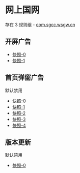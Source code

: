 # 网上国网

存在 3 规则组 - [com.sgcc.wsgw.cn](/src/apps/com.sgcc.wsgw.cn.ts)

## 开屏广告

- [快照-0](https://i.gkd.li/import/13247957)
- [快照-1](https://i.gkd.li/import/13242169)

## 首页弹窗广告

默认禁用

- [快照-0](https://i.gkd.li/import/12745042)
- [快照-1](https://i.gkd.li/import/13247655)
- [快照-2](https://i.gkd.li/import/13247655)
- [快照-3](https://i.gkd.li/import/13247655)
- [快照-4](https://i.gkd.li/import/12745042)

## 版本更新

默认禁用

- [快照-0](https://i.gkd.li/import/13501638)
